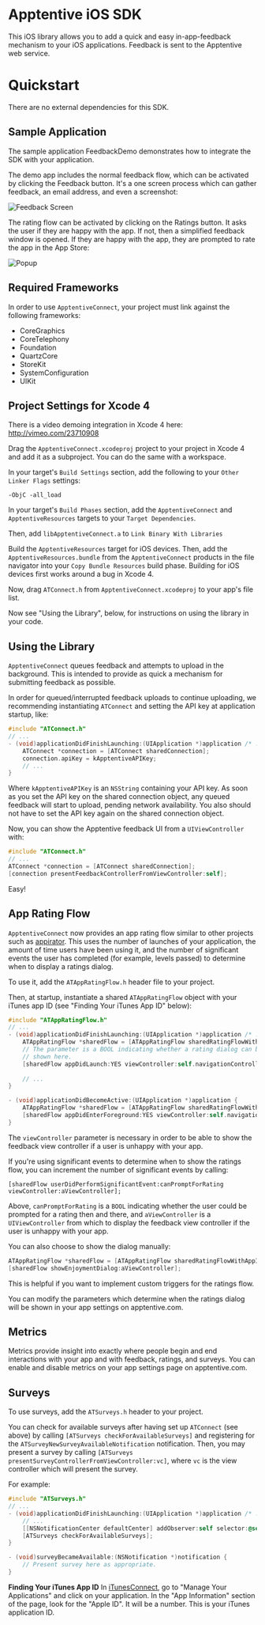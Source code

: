 Apptentive iOS SDK
==================

This iOS library allows you to add a quick and easy in-app-feedback mechanism
to your iOS applications. Feedback is sent to the Apptentive web service.

Quickstart
==========

There are no external dependencies for this SDK.

Sample Application
------------------
The sample application FeedbackDemo demonstrates how to integrate the SDK
with your application.

The demo app includes the normal feedback flow, which can be activated by
clicking the Feedback button. It's a one screen process which can gather
feedback, an email address, and even a screenshot:

![Feedback Screen](apptentive-ios/raw/master/etc/screenshots/feedback_iphone.png)

The rating flow can be activated by clicking on the Ratings button. It asks
the user if they are happy with the app. If not, then a simplified feedback
window is opened. If they are happy with the app, they are prompted to rate
the app in the App Store:

![Popup](apptentive-ios/raw/master/etc/screenshots/rating.png)


Required Frameworks
-------------------
In order to use `ApptentiveConnect`, your project must link against the
following frameworks:

* CoreGraphics
* CoreTelephony
* Foundation
* QuartzCore
* StoreKit
* SystemConfiguration
* UIKit

Project Settings for Xcode 4
----------------------------

There is a video demoing integration in Xcode 4 here:
http://vimeo.com/23710908

Drag the `ApptentiveConnect.xcodeproj` project to your project in Xcode 4 and
add it as a subproject. You can do the same with a workspace.

In your target's `Build Settings` section, add the following to your 
`Other Linker Flags` settings:

    -ObjC -all_load

In your target's `Build Phases` section, add the `ApptentiveConnect` and
`ApptentiveResources` targets to your `Target Dependencies`.

Then, add `libApptentiveConnect.a` to `Link Binary With Libraries`

Build the `ApptentiveResources` target for iOS devices. Then, add the
`ApptentiveResources.bundle` from the `ApptentiveConnect` products in the
file navigator into your `Copy Bundle Resources` build phase. Building
for iOS devices first works around a bug in Xcode 4.

Now, drag `ATConnect.h` from `ApptentiveConnect.xcodeproj` to your app's 
file list.

Now see "Using the Library", below, for instructions on using the library in your code.

Using the Library
-----------------

`ApptentiveConnect` queues feedback and attempts to upload in the background. This
is intended to provide as quick a mechanism for submitting feedback as possible.

In order for queued/interrupted feedback uploads to continue uploading, we 
recommending instantiating `ATConnect` and setting the API key at application
startup, like:

``` objective-c
#include "ATConnect.h"
// ...
- (void)applicationDidFinishLaunching:(UIApplication *)application /* ... */ {
    ATConnect *connection = [ATConnect sharedConnection];
    connection.apiKey = kApptentiveAPIKey;
    // ...
}
```

Where `kApptentiveAPIKey` is an `NSString` containing your API key. As soon
as you set the API key on the shared connection object, any queued feedback
will start to upload, pending network availability. You also should not have
to set the API key again on the shared connection object.

Now, you can show the Apptentive feedback UI from a `UIViewController` with:

``` objective-c
#include "ATConnect.h"
// ...
ATConnect *connection = [ATConnect sharedConnection];
[connection presentFeedbackControllerFromViewController:self];
```

Easy!


App Rating Flow
---------------
`ApptentiveConnect` now provides an app rating flow similar to other projects
such as [appirator](https://github.com/arashpayan/appirater). This uses the number
of launches of your application, the amount of time users have been using it, and
the number of significant events the user has completed (for example, levels passed)
to determine when to display a ratings dialog.

To use it, add the `ATAppRatingFlow.h` header file to your project.

Then, at startup, instantiate a shared `ATAppRatingFlow` object with your 
iTunes app ID (see "Finding Your iTunes App ID" below):

``` objective-c
#include "ATAppRatingFlow.h"
// ...
- (void)applicationDidFinishLaunching:(UIApplication *)application /* ... */ {
    ATAppRatingFlow *sharedFlow = [ATAppRatingFlow sharedRatingFlowWithAppID:@"<your iTunes app ID>"];
    // The parameter is a BOOL indicating whether a rating dialog can be 
    // shown here.
    [sharedFlow appDidLaunch:YES viewController:self.navigationController];
    
    // ...
}

- (void)applicationDidBecomeActive:(UIApplication *)application {
    ATAppRatingFlow *sharedFlow = [ATAppRatingFlow sharedRatingFlowWithAppID:@"<your iTunes app ID>"];
    [sharedFlow appDidEnterForeground:YES viewController:self.navigationController];
}
```

The `viewController` parameter is necessary in order to be able to show the 
feedback view controller if a user is unhappy with your app.

If you're using significant events to determine when to show the ratings flow, you can
increment the number of significant events by calling:

```
[sharedFlow userDidPerformSignificantEvent:canPromptForRating viewController:aViewController];
```

Above, `canPromptForRating` is a `BOOL` indicating whether the user could be prompted for a rating then and there, and `aViewController` is a `UIViewController` from which to display the feedback view controller if the user is unhappy with your app.


You can also choose to show the dialog manually:

``` objective-c
ATAppRatingFlow *sharedFlow = [ATAppRatingFlow sharedRatingFlowWithAppID:kApptentiveAppID];
[sharedFlow showEnjoymentDialog:aViewController];
```

This is helpful if you want to implement custom triggers for the ratings 
flow.

You can modify the parameters which determine when the ratings dialog will be
shown in your app settings on apptentive.com.


Metrics
-------
Metrics provide insight into exactly where people begin and end interactions
with your app and with feedback, ratings, and surveys. You can enable and disable
metrics on your app settings page on apptentive.com.


Surveys
-------
To use surveys, add the `ATSurveys.h` header to your project.

You can check for available surveys after having set up `ATConnect` (see above)
by calling `[ATSurveys checkForAvailableSurveys]` and registering for the
`ATSurveyNewSurveyAvailableNotification` notification. Then, you may present a 
survey by calling `[ATSurveys presentSurveyControllerFromViewController:vc]`,
where `vc` is the view controller which will present the survey.

For example:

```objective-c
#include "ATSurveys.h"
// ...
- (void)applicationDidFinishLaunching:(UIApplication *)application /* ... */ {
    // ...
    [[NSNotificationCenter defaultCenter] addObserver:self selector:@selector(surveyBecameAvailable:) name:ATSurveyNewSurveyAvailableNotification object:nil];
	[ATSurveys checkForAvailableSurveys];
}

- (void)surveyBecameAvailable:(NSNotification *)notification {
	// Present survey here as appropriate.
}
```


**Finding Your iTunes App ID**
In [iTunesConnect](https://itunesconnect.apple.com/), go to "Manage Your 
Applications" and click on your application. In the "App Information" 
section of the page, look for the "Apple ID". It will be a number. This is
your iTunes application ID.
